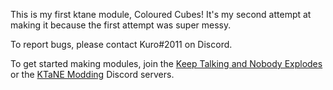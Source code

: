 This is my first ktane module, Coloured Cubes! It's my second attempt at making it because the first attempt was super messy.

To report bugs, please contact Kuro#2011 on Discord.

To get started making modules, join the [Keep Talking and Nobody Explodes](https://discord.gg/ktane) or the [KTaNE Modding](https://discord.gg/qzy7Gdz) Discord servers.
